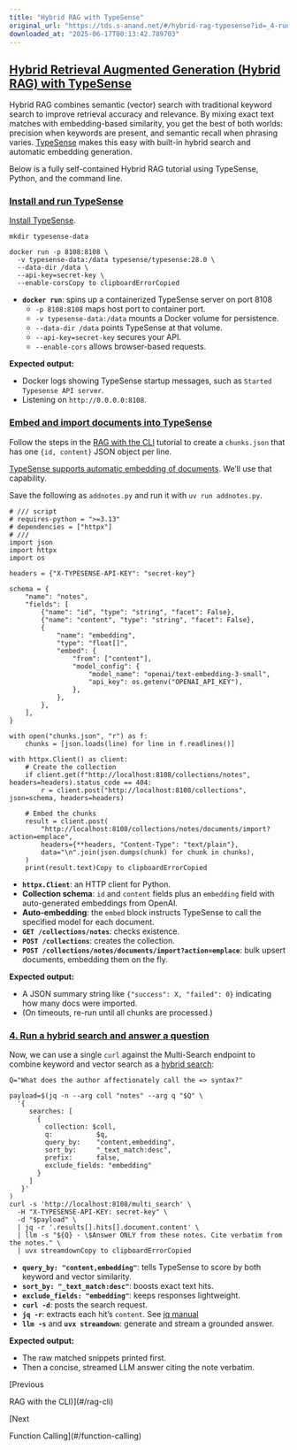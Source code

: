 ```yaml
---
title: "Hybrid RAG with TypeSense"
original_url: "https://tds.s-anand.net/#/hybrid-rag-typesense?id=_4-run-a-hybrid-search-and-answer-a-question"
downloaded_at: "2025-06-17T00:13:42.789703"
---
```


[Hybrid Retrieval Augmented Generation (Hybrid RAG) with TypeSense](#/hybrid-rag-typesense?id=hybrid-retrieval-augmented-generation-hybrid-rag-with-typesense)
--------------------------------------------------------------------------------------------------------------------------------------------------------------

Hybrid RAG combines semantic (vector) search with traditional keyword search to improve retrieval accuracy and relevance. By mixing exact text matches with embedding-based similarity, you get the best of both worlds: precision when keywords are present, and semantic recall when phrasing varies. [TypeSense](https://typesense.org/) makes this easy with built-in hybrid search and automatic embedding generation.

Below is a fully self-contained Hybrid RAG tutorial using TypeSense, Python, and the command line.

### [Install and run TypeSense](#/hybrid-rag-typesense?id=install-and-run-typesense)

[Install TypeSense](https://typesense.org/docs/guide/install-typesense.html).

```
mkdir typesense-data

docker run -p 8108:8108 \
  -v typesense-data:/data typesense/typesense:28.0 \
  --data-dir /data \
  --api-key=secret-key \
  --enable-corsCopy to clipboardErrorCopied
```

* **`docker run`**: spins up a containerized TypeSense server on port 8108
  + `-p 8108:8108` maps host port to container port.
  + `-v typesense-data:/data` mounts a Docker volume for persistence.
  + `--data-dir /data` points TypeSense at that volume.
  + `--api-key=secret-key` secures your API.
  + `--enable-cors` allows browser-based requests.

**Expected output:**

* Docker logs showing TypeSense startup messages, such as `Started Typesense API server`.
* Listening on `http://0.0.0.0:8108`.

### [Embed and import documents into TypeSense](#/hybrid-rag-typesense?id=embed-and-import-documents-into-typesense)

Follow the steps in the [RAG with the CLI](#/rag-cli) tutorial to create a `chunks.json` that has one `{id, content}` JSON object per line.

[TypeSense supports automatic embedding of documents](https://typesense.org/docs/28.0/api/vector-search.html#option-b-auto-embedding-generation-within-typesense). We’ll use that capability.

Save the following as `addnotes.py` and run it with `uv run addnotes.py`.

```
# /// script
# requires-python = ">=3.13"
# dependencies = ["httpx"]
# ///
import json
import httpx
import os

headers = {"X-TYPESENSE-API-KEY": "secret-key"}

schema = {
    "name": "notes",
    "fields": [
        {"name": "id", "type": "string", "facet": False},
        {"name": "content", "type": "string", "facet": False},
        {
            "name": "embedding",
            "type": "float[]",
            "embed": {
                "from": ["content"],
                "model_config": {
                    "model_name": "openai/text-embedding-3-small",
                    "api_key": os.getenv("OPENAI_API_KEY"),
                },
            },
        },
    ],
}

with open("chunks.json", "r") as f:
    chunks = [json.loads(line) for line in f.readlines()]

with httpx.Client() as client:
    # Create the collection
    if client.get(f"http://localhost:8108/collections/notes", headers=headers).status_code == 404:
        r = client.post("http://localhost:8108/collections", json=schema, headers=headers)

    # Embed the chunks
    result = client.post(
        "http://localhost:8108/collections/notes/documents/import?action=emplace",
        headers={**headers, "Content-Type": "text/plain"},
        data="\n".join(json.dumps(chunk) for chunk in chunks),
    )
    print(result.text)Copy to clipboardErrorCopied
```

* **`httpx.Client`**: an HTTP client for Python.
* **Collection schema**: `id` and `content` fields plus an `embedding` field with auto-generated embeddings from OpenAI.
* **Auto-embedding**: the `embed` block instructs TypeSense to call the specified model for each document.
* **`GET /collections/notes`**: checks existence.
* **`POST /collections`**: creates the collection.
* **`POST /collections/notes/documents/import?action=emplace`**: bulk upsert documents, embedding them on the fly.

**Expected output:**

* A JSON summary string like `{"success": X, "failed": 0}` indicating how many docs were imported.
* (On timeouts, re-run until all chunks are processed.)

### [4. Run a hybrid search and answer a question](#/hybrid-rag-typesense?id=_4-run-a-hybrid-search-and-answer-a-question)

Now, we can use a single `curl` against the Multi-Search endpoint to combine keyword and vector search as a [hybrid search](https://typesense.org/docs/28.0/api/vector-search.html#hybrid-search):

```
Q="What does the author affectionately call the => syntax?"

payload=$(jq -n --arg coll "notes" --arg q "$Q" \
  '{
     searches: [
       {
         collection: $coll,
         q:           $q,
         query_by:    "content,embedding",
         sort_by:     "_text_match:desc",
         prefix:      false,
         exclude_fields: "embedding"
       }
     ]
   }'
)
curl -s 'http://localhost:8108/multi_search' \
  -H "X-TYPESENSE-API-KEY: secret-key" \
  -d "$payload" \
  | jq -r '.results[].hits[].document.content' \
  | llm -s "${Q} - \$Answer ONLY from these notes. Cite verbatim from the notes." \
  | uvx streamdownCopy to clipboardErrorCopied
```

* **`query_by: "content,embedding"`**: tells TypeSense to score by both keyword and vector similarity.
* **`sort_by: "_text_match:desc"`**: boosts exact text hits.
* **`exclude_fields: "embedding"`**: keeps responses lightweight.
* **`curl -d`**: posts the search request.
* **`jq -r`**: extracts each hit’s `content`. See [jq manual](https://stedolan.github.io/jq/manual/)
* **`llm -s`** and **`uvx streamdown`**: generate and stream a grounded answer.

**Expected output:**

* The raw matched snippets printed first.
* Then a concise, streamed LLM answer citing the note verbatim.

[Previous

RAG with the CLI)](#/rag-cli)

[Next

Function Calling](#/function-calling)